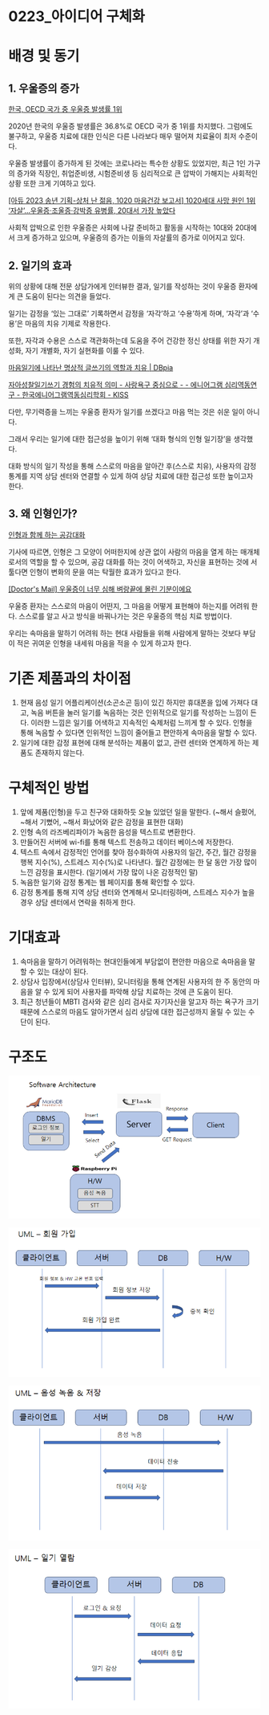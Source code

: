 # 0223_아이디어 구체화

# 배경 및 동기

## 1. 우울증의 증가

[한국, OECD 국가 중 우울증 발생률 1위](https://www.hidoc.co.kr/healthstory/news/C0000610421)

2020년 한국의 우울증 발생률은 36.8%로 OECD 국가 중 1위를 차지했다. 그럼에도 불구하고, 우울증 치료에 대한 인식은 다른 나라보다 매우 떨어져 치료율이 최저 수준이다. 

우울증 발생률이 증가하게 된 것에는 코로나라는 특수한 상황도 있었지만, 최근 1인 가구의 증가와 직장인, 취업준비생, 시험준비생 등 심리적으로 큰 압박이 가해지는 사회적인 상황 또한 크게 기여하고 있다.

[[아듀 2023 송년 기획-상처 난 젊음, 1020 마음건강 보고서] 1020세대 사망 원인 1위 ‘자살’…우울증·조울증·강박증 유병률, 20대서 가장 높았다](https://m.khan.co.kr/national/health-welfare/article/202312180600055#c2b)

사회적 압박으로 인한 우울증은 사회에 나갈 준비하고 활동을 시작하는 10대와 20대에서 크게 증가하고 있으며, 우울증의 증가는 이들의 자살률의 증가로 이어지고 있다.

## 2. 일기의 효과

위의 상황에 대해 전문 상담가에게 인터뷰한 결과, 일기를 작성하는 것이 우울증 환자에게 큰 도움이 된다는 의견을 들었다.

일기는 감정을 ‘있는 그대로’ 기록하면서 감정을 ‘자각’하고 ‘수용’하게 하며, ‘자각’과 ‘수용’은 마음의 치유 기제로 작용한다.

또한, 자각과 수용은 스스로 객관화하는데 도움을 주어 건강한 정신 상태를 위한 자기 개성화, 자기 개별화, 자기 실현화를 이룰 수 있다.

[마음일기에 나타난 명상적 글쓰기의 역할과 치유 | DBpia](https://www.dbpia.co.kr/Journal/articleDetail?nodeId=NODE11273453)

[자아성찰일기쓰기 경험의 치유적 의미 - 사랑욕구 중심으로 - - 에니어그램 심리역동연구 - 한국에니어그램역동심리학회 - KISS](https://kiss.kstudy.com/Detail/Ar?key=3739724)

다만, 무기력증을 느끼는 우울증 환자가 일기를 쓰겠다고 마음 먹는 것은 쉬운 일이 아니다. 

그래서 우리는 일기에 대한 접근성을 높이기 위해 ‘대화 형식의 인형 일기장’을 생각했다. 

대화 방식의 일기 작성을 통해 스스로의 마음을 알아간 후(스스로 치유), 사용자의 감정 통계를 지역 상담 센터와 연결할 수 있게 하여 상담 치료에 대한 접근성 또한 높이고자 한다.

## 3. 왜 인형인가?

[인형과 함께 하는 공감대화](https://brunch.co.kr/@jinokim/90)

기사에 따르면, 인형은 그 모양이 어떠한지에 상관 없이 사람의 마음을 열게 하는 매개체로서의 역할을 할 수 있으며, 공감 대화를 하는 것이 어색하고, 자신을 표현하는 것에 서툴다면 인형이 변화의 문을 여는 탁월한 효과가 있다고 한다.

[[Doctor's Mail] 우울증이 너무 심해 벼랑끝에 몰린 기분이에요](https://www.psychiatricnews.net/news/articleView.html?idxno=32072)

우울증 환자는 스스로의 마음이 어떤지, 그 마음을 어떻게 표현해야 하는지를 어려워 한다. 스스로를 알고 사고 방식을 바꿔나가는 것은 우울증의 핵심 치료 방법이다.

우리는 속마음을 말하기 어려워 하는 현대 사람들을 위해 사람에게 말하는 것보다 부담이 적은 귀여운 인형을 내세워 마음을 적을 수 있게 하고자 한다.

# 기존 제품과의 차이점

1. 현재 음성 일기 어플리케이션(소곤소곤 등)이 있긴 하지만 휴대폰을 입에 가져다 대고, 녹음 버튼을 눌러 일기를 녹음하는 것은 인위적으로 일기를 작성하는 느낌이 든다. 이러한 느낌은 일기를 어색하고 지속적인 숙제처럼 느끼게 할 수 있다. 인형을 통해 녹음할 수 있다면 인위적인 느낌이 줄어들고 편안하게 속마음을 말할 수 있다. 
2. 일기에 대한 감정 표현에 대해 분석하는 제품이 없고, 관련 센터와 연계하게 하는 제품도 존재하지 않는다.

# 구체적인 방법

1. 앞에 제품(인형)을 두고 친구와 대화하듯 오늘 있었던 일을 말한다. (~해서 슬펐어, ~해서 기뻤어, ~해서 화났어와 같은 감정을 표현한 대화)
2. 인형 속의 라즈베리파이가 녹음한 음성을 텍스트로 변환한다.
3. 만들어진 서버에 wi-fi를 통해 텍스트 전송하고 데이터 베이스에 저장한다.
4. 텍스트 속에서 감정적인 언어를 찾아 점수화하여 사용자의 일간, 주간, 월간 감정을 행복 지수(%), 스트레스 지수(%)로 나타낸다. 월간 감정에는 한 달 동안 가장 많이 느낀 감정을 표시한다. (일기에서 가장 많이 나온 감정적인 말)
5. 녹음한 일기와 감정 통계는 웹 페이지를 통해 확인할 수 있다.
6. 감정 통계를 통해 지역 상담 센터와 연계해서 모니터링하며, 스트레스 지수가 높을 경우 상담 센터에서 연락을 취하게 한다.

# 기대효과

1. 속마음을 말하기 어려워하는 현대인들에게 부담없이 편안한 마음으로 속마음을 말할 수 있는 대상이 된다.
2. 상담사 입장에서(상담사 인터뷰), 모니터링을 통해 연계된 사용자의 한 주 동안의 마음을 알 수 있게 되어 사용자를 파악해 상담 치료하는 것에 큰 도움이 된다.
3. 최근 청년들이 MBTI 검사와 같은 심리 검사로 자기자신을 알고자 하는 욕구가 크기 때문에 스스로의 마음도 알아가면서 심리 상담에 대한 접근성까지 올릴 수 있는 수단이 된다.

# 구조도

![소프트웨어 아키텍처.PNG](https://github.com/capstone-YYKC/docs/blob/main/%EC%9C%A0%EC%A7%80%EC%9B%90/image/%EC%86%8C%ED%94%84%ED%8A%B8%EC%9B%A8%EC%96%B4%20%EC%95%84%ED%82%A4%ED%85%8D%EC%B2%98.PNG)

![UML.PNG](https://github.com/capstone-YYKC/docs/blob/main/%EC%9C%A0%EC%A7%80%EC%9B%90/image/UML.PNG)

![UML_음성 녹음.PNG](
https://github.com/capstone-YYKC/docs/blob/main/%EC%9C%A0%EC%A7%80%EC%9B%90/image/UML_%EC%9D%8C%EC%84%B1%20%EB%85%B9%EC%9D%8C.PNG)

![기UML_일기 열람.PNG](https://github.com/capstone-YYKC/docs/blob/main/%EC%9C%A0%EC%A7%80%EC%9B%90/image/%EA%B8%B0UML_%EC%9D%BC%EA%B8%B0%20%EC%97%B4%EB%9E%8C.PNG)
